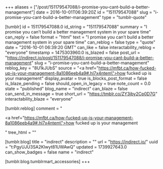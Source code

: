 +++
aliases = ["/post/151179547088/i-promise-you-cant-build-a-better-management"]
date = 2016-10-01T06:39:20Z
id = "151179547088"
slug = "i-promise-you-cant-build-a-better-management"
type = "tumblr-quote"

[tumblr]
id = 151179547088.0
id_string = "151179547088"
summary = "I promise you can’t build a better management system in your spare time"
can_reply = false
format = "html"
text = "I promise you can’t build a better management system in your spare time"
can_reblog = false
type = "quote"
date = "2016-10-01 06:39:20 GMT"
can_like = false
interactability_reblog = "everyone"
timestamp = 1475303960.0
is_blazed = false
post_url = "https://indirect.io/post/151179547088/i-promise-you-cant-build-a-better-management"
slug = "i-promise-you-cant-build-a-better-management"
reblog_key = "8U1kJUbS"
source = "<a href=\"https://mfbt.ca/how-fucked-up-is-your-management-8a1086eeb4a9#.hl7x4ntem\">how fucked up is your management</a>"
display_avatar = true
is_blocks_post_format = false
is_blaze_pending = false
should_open_in_legacy = true
note_count = 0.0
state = "published"
blog_name = "indirect"
can_blaze = false
can_send_in_message = true
short_url = "https://tmblr.co/ZY3jby2Cp0D7G"
interactability_blaze = "everyone"

[tumblr.reblog]
comment = "<p><a href=\"https://mfbt.ca/how-fucked-up-is-your-management-8a1086eeb4a9#.hl7x4ntem\">how fucked up is your management</a></p>"
tree_html = ""

[tumblr.blog]
title = "indirect"
description = ""
url = "https://indirect.io/"
uuid = "t:PgyUJU3SA2Klwyt81UWAwQ"
updated = 1739927643.0
can_show_badges = false
name = "indirect"

[tumblr.blog.tumblrmart_accessories]
+++
